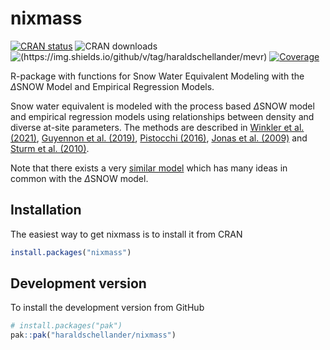 # nixmass

<!-- badges: start -->
<!--[![Lifecycle: experimental](https://img.shields.io/badge/lifecycle-experimental-orange.svg)](https://lifecycle.r-lib.org/articles/stages.html#experimental)-->
[![CRAN status](https://www.r-pkg.org/badges/version/nixmass)](https://CRAN.R-project.org/package=nixmass)
![CRAN downloads](https://cranlogs.r-pkg.org/badges/grand-total/nixmass?color=brightgreen)
![(https://img.shields.io/github/v/tag/haraldschellander/mevr)](https://img.shields.io/github/v/tag/haraldschellander/nixmass?include_prereleases)
[![Coverage](https://img.shields.io/codecov/c/github/haraldschellander/nixmass)](https://app.codecov.io/gh/haraldschellander/nixmass)
<!-- badges: end -->

R-package with functions for Snow Water Equivalent Modeling with the $\Delta\text{SNOW}$ Model and Empirical Regression Models.

Snow water equivalent is modeled with the process based $\Delta\text{SNOW}$ model and empirical regression models using relationships between density and diverse at-site parameters. The methods are described in [Winkler et al. (2021)](https://doi.org/10.5194/hess-25-1165-2021), [Guyennon et al. (2019)](https://doi.org/10.1016/j.coldregions.2019.102859), [Pistocchi (2016)](https://doi.org/10.1016/j.ejrh.2016.03.0049), [Jonas et al. (2009)](https://doi.org/10.1016/j.jhydrol.2009.09.021) and [Sturm et al. (2010)](https://doi.org/10.1175/2010JHM1202.1).

Note that there exists a very [similar model](https://github.com/jannefiluren/HS2SWE) which has many ideas in common with the $\Delta\text{SNOW}$ model. 

## Installation

The easiest way to get nixmass is to install it from CRAN
```r 
install.packages("nixmass")
```


## Development version
To install the development version from GitHub

```r
# install.packages("pak")
pak::pak("haraldschellander/nixmass")
```
